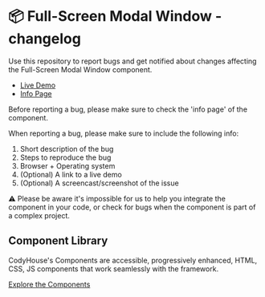 # 📦 Full-Screen Modal Window - changelog

Use this repository to report bugs and get notified about changes affecting the Full-Screen Modal Window component.

- [Live Demo](https://codyhouse.co/ds/components/app/full-screen-modal-window)
- [Info Page](https://codyhouse.co/ds/components/info/full-screen-modal-window)

Before reporting a bug, please make sure to check the 'info page' of the component. 

When reporting a bug, please make sure to include the following info:

1. Short description of the bug
2. Steps to reproduce the bug
3. Browser + Operating system
4. (Optional) A link to a live demo
5. (Optional) A screencast/screenshot of the issue

⚠️ Please be aware it's impossible for us to help you integrate the component in your code, or check for bugs when the component is part of a complex project.

## Component Library

CodyHouse's Components are accessible, progressively enhanced, HTML, CSS, JS components that work seamlessly with the framework.

[Explore the Components](https://codyhouse.co/ds/components)
